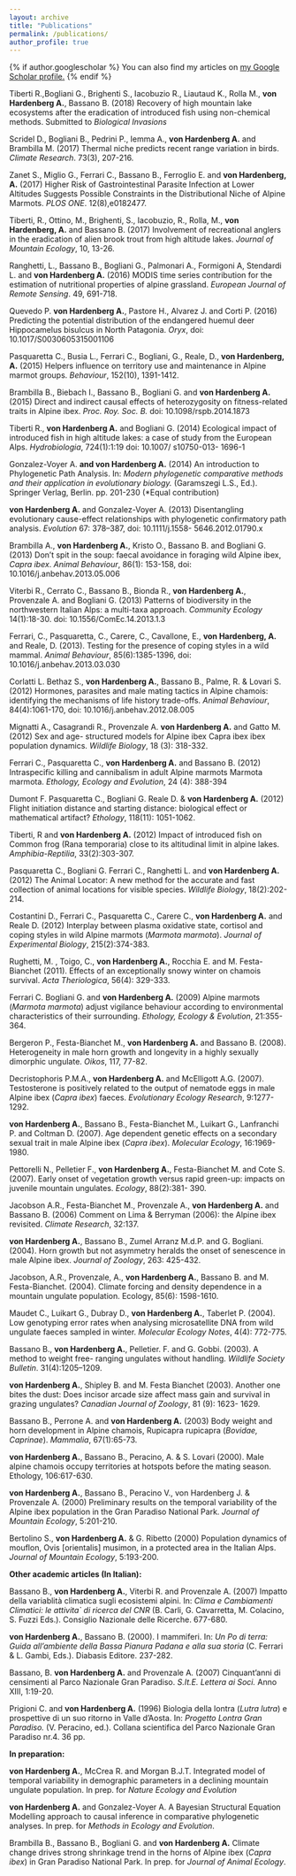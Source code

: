 ```yaml
---
layout: archive
title: "Publications"
permalink: /publications/
author_profile: true
---
```


{% if author.googlescholar %}
  You can also find my articles on <u><a href="{{author.googlescholar}}">my Google Scholar profile</a>.</u>
{% endif %}

Tiberti R.,Bogliani G., Brighenti S., Iacobuzio R., Liautaud K., Rolla M., **von Hardenberg A.**, Bassano B. (2018)  Recovery of high mountain lake ecosystems after the eradication of introduced fish using non-chemical methods. Submitted to *Biological Invasions*
 
Scridel D., Bogliani B., Pedrini P., Iemma A., **von Hardenberg A.** and Brambilla M. (2017) Thermal niche predicts recent range variation in birds. *Climate Research*. 73(3), 207-216. 
  
Zanet S., Miglio G., Ferrari C., Bassano B., Ferroglio E. and **von Hardenberg, A.** (2017) Higher Risk of Gastrointestinal Parasite Infection at Lower Altitudes Suggests Possible Constraints in the Distributional Niche of Alpine Marmots.  *PLOS ONE*. 12(8),e0182477.
  
Tiberti, R., Ottino, M., Brighenti, S., Iacobuzio, R., Rolla, M., **von Hardenberg, A.** and Bassano B. (2017) Involvement of recreational anglers in the eradication of alien brook trout from high altitude lakes. *Journal of Mountain Ecology*, 10, 13-26.  
  
Ranghetti, L., Bassano B., Bogliani G., Palmonari A., Formigoni A, Stendardi L. and **von Hardenberg A.** (2016) MODIS time series contribution for the estimation of nutritional properties of alpine grassland. *European Journal of Remote Sensing*. 49, 691-718.  
  
Quevedo P. **von Hardenberg A.**, Pastore H., Alvarez J. and Corti P. (2016) Predicting the potential distribution of the endangered huemul deer Hippocamelus bisulcus in North Patagonia. *Oryx*, doi: 10.1017/S0030605315001106  
  
Pasquaretta C., Busia L., Ferrari C., Bogliani, G., Reale, D., **von Hardenberg, A.** (2015) Helpers influence on territory use and maintenance in Alpine marmot groups. *Behaviour*, 152(10), 1391-1412.  
  
Brambilla B., Biebach I., Bassano B., Bogliani G. and **von Hardenberg A.** (2015) Direct and indirect causal effects of heterozygosity on fitness-related traits in Alpine ibex. *Proc. Roy. Soc. B.* doi: 10.1098/rspb.2014.1873 
  
Tiberti R., **von Hardenberg A.** and Bogliani G. (2014) Ecological impact of introduced fish in high altitude lakes: a case of study from the European Alps. *Hydrobiologia*, 724(1):1:19 doi: 10.1007/ s10750-013- 1696-1  
  
Gonzalez-Voyer A. **and von Hardenberg A.** (2014) An introduction to Phylogenetic Path Analysis. In: *Modern phylogenetic comparative methods and their application in evolutionary biology.* (Garamszegi L.S., Ed.). Springer Verlag, Berlin. pp. 201-230 (*Equal contribution)  
  
**von Hardenberg A.** and Gonzalez-Voyer A. (2013) Disentangling evolutionary cause-effect relationships with phylogenetic confirmatory path analysis. *Evolution* 67: 378–387, doi: 10.1111/j.1558- 5646.2012.01790.x   
  
Brambilla A., **von Hardenberg A.**, Kristo O., Bassano B. and Bogliani G. (2013) Don’t spit in the soup: faecal avoidance in foraging wild Alpine ibex, *Capra ibex*. *Animal Behaviour*, 86(1): 153-158, doi: 10.1016/j.anbehav.2013.05.006  
  
Viterbi R., Cerrato C., Bassano B., Bionda R., **von Hardenberg A.**, Provenzale A. and Bogliani G. (2013) Patterns of biodiversity in the northwestern Italian Alps: a multi-taxa approach. *Community Ecology* 14(1):18-30. doi: 10.1556/ComEc.14.2013.1.3  
  
Ferrari, C., Pasquaretta, C., Carere, C., Cavallone, E., **von Hardenberg, A.** and Reale, D. (2013). Testing for the presence of coping styles in a wild mammal. *Animal Behaviour*, 85(6):1385-1396, doi: 10.1016/j.anbehav.2013.03.030  
  
Corlatti L. Bethaz S., **von Hardenberg A.**, Bassano B., Palme, R. & Lovari S. (2012) Hormones, parasites and male mating tactics in Alpine chamois: identifying the mechanisms of life history trade-offs. *Animal Behaviour*, 84(4):1061-170, doi: 10.1016/j.anbehav.2012.08.005  
  
Mignatti A., Casagrandi R., Provenzale A. **von Hardenberg A.** and Gatto M. (2012) Sex and age- structured models for Alpine ibex Capra ibex ibex population dynamics. *Wildlife Biology*, 18 (3): 318-332.  
  
Ferrari C., Pasquaretta C., **von Hardenberg A.** and Bassano B. (2012) Intraspecific killing and cannibalism in adult Alpine marmots Marmota marmota. *Ethology, Ecology and Evolution*, 24 (4): 388-394  
  
Dumont F. Pasquaretta C., Bogliani G. Reale D. & **von Hardenberg A.** (2012) Flight initiation distance and starting distance: biological effect or mathematical artifact? *Ethology*, 118(11): 1051-1062.  
  
Tiberti, R and **von Hardenberg A.** (2012) Impact of introduced fish on Common frog (Rana temporaria) close to its altitudinal limit in alpine lakes. *Amphibia-Reptilia*, 33(2):303-307.  
  
Pasquaretta C., Bogliani G. Ferrari C., Ranghetti L. and **von Hardenberg A.** (2012) The Animal Locator: A new method for the accurate and fast collection of animal locations for visible species. *Wildlife Biology*, 18(2):202-214.  
  
Costantini D., Ferrari C., Pasquaretta C., Carere C., **von Hardenberg A.** and Reale D. (2012) Interplay between plasma oxidative state, cortisol and coping styles in wild Alpine marmots (*Marmota marmota*). *Journal of Experimental Biology*, 215(2):374-383.  
  
Rughetti, M. , Toigo, C., **von Hardenberg A.**, Rocchia E. and M. Festa-Bianchet (2011). Effects of an exceptionally snowy winter on chamois survival. *Acta Theriologica*, 56(4): 329-333.  
  
Ferrari C. Bogliani G. and **von Hardenberg A.** (2009) Alpine marmots (*Marmota marmota*) adjust vigilance behaviour according to environmental characteristics of their surrounding. *Ethology, Ecology & Evolution*, 21:355-364.  
  
Bergeron P., Festa-Bianchet M., **von Hardenberg A.** and Bassano B. (2008). Heterogeneity in male horn growth and longevity in a highly sexually dimorphic ungulate. *Oikos*, 117, 77-82.  
  
Decristophoris P.M.A., **von Hardenberg A.** and McElligott A.G. (2007). Testosterone is positively related to the output of nematode eggs in male Alpine ibex (*Capra ibex*) faeces. *Evolutionary Ecology Research*, 9:1277-1292.  
  
**von Hardenberg A.**, Bassano B., Festa-Bianchet M., Luikart G., Lanfranchi P. and Coltman D. (2007). Age dependent genetic effects on a secondary sexual trait in male Alpine ibex (*Capra ibex*). *Molecular Ecology*, 16:1969-1980. 
  
Pettorelli N., Pelletier F., **von Hardenberg A.**, Festa-Bianchet M. and Cote S. (2007). Early onset of vegetation growth versus rapid green-up: impacts on juvenile mountain ungulates. *Ecology*, 88(2):381- 390. 
  
Jacobson A.R., Festa-Bianchet M., Provenzale A., **von Hardenberg A.** and Bassano B. (2006) Comment on Lima & Berryman (2006): the Alpine ibex revisited. *Climate Research*, 32:137. 
  
**von Hardenberg A.**, Bassano B., Zumel Arranz M.d.P. and G. Bogliani. (2004). Horn growth but not asymmetry heralds the onset of senescence in male Alpine ibex. *Journal of Zoology*, 263: 425-432. 
  
Jacobson, A.R., Provenzale, A., **von Hardenberg A.**, Bassano B. and M. Festa-Bianchet. (2004). Climate forcing and density dependence in a mountain ungulate population. Ecology, 85(6): 1598-1610. 
  
Maudet C., Luikart G., Dubray D., **von Hardenberg A.**, Taberlet P. (2004). Low genotyping error rates when analysing microsatellite DNA from wild ungulate faeces sampled in winter. *Molecular Ecology Notes*, 4(4): 772-775.  
  
Bassano B., **von Hardenberg A.**, Pelletier. F. and G. Gobbi. (2003). A method to weight free- ranging ungulates without handling. *Wildlife Society Bulletin*. 31(4):1205–1209.  
  
**von Hardenberg A.**, Shipley B. and M. Festa Bianchet (2003). Another one bites the dust: Does incisor arcade size affect mass gain and survival in grazing ungulates? *Canadian Journal of Zoology*, 81 (9): 1623- 1629.  
  
Bassano B., Perrone A. and **von Hardenberg A.** (2003) Body weight and horn development in Alpine chamois, Rupicapra rupicapra (*Bovidae, Caprinae*). *Mammalia*, 67(1):65-73.  
  
**von Hardenberg A.**, Bassano B., Peracino, A. & S. Lovari (2000). Male alpine chamois occupy territories at hotspots before the mating season. Ethology, 106:617-630.  
  
**von Hardenberg A.**, Bassano B., Peracino V., von Hardenberg J. & Provenzale A. (2000) Preliminary results on the temporal variability of the Alpine ibex population in the Gran Paradiso National Park. *Journal of Mountain Ecology*, 5:201-210.  
  
Bertolino S., **von Hardenberg A.** & G. Ribetto (2000) Population dynamics of mouflon, Ovis [orientalis] musimon, in a protected area in the Italian Alps. *Journal of Mountain Ecology*, 5:193-200. 
  
**Other academic articles (In Italian):** 

Bassano B., **von Hardenberg A.**, Viterbi R. and Provenzale A. (2007) Impatto della variablità climatica sugli ecosistemi alpini. In: *Clima e Cambiamenti Climatici: le attivita` di ricerca del CNR* (B. Carli, G. Cavarretta, M. Colacino, S. Fuzzi Eds.). Consiglio Nazionale delle Ricerche. 677-680.  
  
**von Hardenberg A.**, Bassano B. (2000). I mammiferi. In: *Un Po di terra: Guida all’ambiente della Bassa Pianura Padana e alla sua storia* (C. Ferrari & L. Gambi, Eds.). Diabasis Editore. 237-282.  
  
Bassano, B. **von Hardenberg A.** and Provenzale A. (2007) Cinquant’anni di censimenti al Parco Nazionale Gran Paradiso. *S.It.E. Lettera ai Soci.* Anno XIII, 1:19-20.  
  
Prigioni C. and **von Hardenberg A.** (1996) Biologia della lontra (*Lutra lutra*) e prospettive di un suo ritorno in Valle d’Aosta. In: *Progetto Lontra Gran Paradiso.* (V. Peracino, ed.). Collana scientifica del Parco Nazionale Gran Paradiso nr.4. 36 pp.

**In preparation:**  

**von Hardenberg A.**, McCrea R. and Morgan B.J.T. Integrated model of temporal variability in demographic parameters in a declining mountain ungulate population. In prep. for *Nature Ecology and Evolution*  
  
**von Hardenberg A.** and Gonzalez-Voyer A. A Bayesian Structural Equation Modelling approach to causal inference in comparative phylogenetic analyses. In prep. for *Methods in Ecology and Evolution*. 
  
Brambilla B., Bassano B., Bogliani G. and **von Hardenberg A.** Climate change drives strong shrinkage trend in the horns of Alpine ibex (*Capra ibex*) in Gran Paradiso National Park. In prep. for *Journal of Animal Ecology*.
